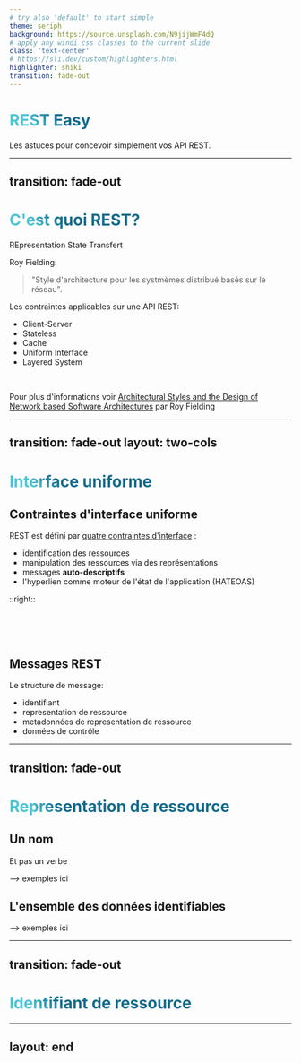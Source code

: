 ```yaml
---
# try also 'default' to start simple
theme: seriph
background: https://source.unsplash.com/N9jijWmF4dQ
# apply any windi css classes to the current slide
class: 'text-center'
# https://sli.dev/custom/highlighters.html
highlighter: shiki
transition: fade-out
---
```


# REST Easy

Les astuces pour concevoir simplement vos API REST.

---
transition: fade-out
---

# C'est quoi REST?

REpresentation State Transfert

Roy Fielding:
> "Style d'architecture pour les systmèmes distribué basés sur le réseau".

Les contraintes applicables sur une API REST:
- Client-Server
- Stateless
- Cache
- Uniform Interface
- Layered System

<br>

<p class="text-sm font-light pb-3">Pour plus d'informations voir <a href=https://www.ics.uci.edu/~fielding/pubs/dissertation/top.htm>Architectural Styles and the Design of Network based Software Architectures</a>
par Roy Fielding</p>

<!--
Blabla
-->

<style>
h1 {
  background-color: #2B90B6;
  background-image: linear-gradient(45deg, #4EC5D4 10%, #146b8c 20%);
  background-size: 100%;
  -webkit-background-clip: text;
  -moz-background-clip: text;
  -webkit-text-fill-color: transparent;
  -moz-text-fill-color: transparent;
}
blockquote {
  p {
    @apply text-teal-500 dark:text-teal-400;
  }
}
</style>

---
transition: fade-out
layout: two-cols
---
# Interface uniforme

## Contraintes d'interface uniforme

REST est défini par [quatre contraintes d'interface](https://www.ics.uci.edu/~fielding/pubs/dissertation/rest_arch_style.htm#sec_5_2) :
- identification des ressources
- manipulation des ressources via des représentations
- messages **auto-descriptifs**
- l'hyperlien comme moteur de l'état de l'application (HATEOAS)

::right::

<br>
<br>
<br>

## Messages REST

Le structure de message:
- identifiant
- representation de ressource
- metadonnées de representation de ressource
- données de contrôle


<!--
Identifiant sert à la fois identifier de manière unique un ressource dans le système ET exprimer la rélation avec d'autres ressources.
Exemple: un livre dans le bibliothèques, un livre preferé (qui peut être physiquement le même livre) d'une personne.

Données de contrôle - le but de message, l'action à effectuer
-->

---
transition: fade-out
---
# Representation de ressource

## Un nom 
Et pas un verbe

--> exemples ici

## L'ensemble des données identifiables

--> exemples ici

---
transition: fade-out
---
# Identifiant de ressource

---
layout: end
---

